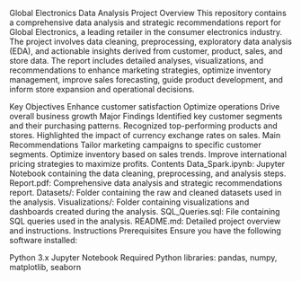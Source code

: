 Global Electronics Data Analysis
Project Overview
This repository contains a comprehensive data analysis and strategic recommendations report for Global Electronics, a leading retailer in the consumer electronics industry. The project involves data cleaning, preprocessing, exploratory data analysis (EDA), and actionable insights derived from customer, product, sales, and store data. The report includes detailed analyses, visualizations, and recommendations to enhance marketing strategies, optimize inventory management, improve sales forecasting, guide product development, and inform store expansion and operational decisions.

Key Objectives
Enhance customer satisfaction
Optimize operations
Drive overall business growth
Major Findings
Identified key customer segments and their purchasing patterns.
Recognized top-performing products and stores.
Highlighted the impact of currency exchange rates on sales.
Main Recommendations
Tailor marketing campaigns to specific customer segments.
Optimize inventory based on sales trends.
Improve international pricing strategies to maximize profits.
Contents
Data_Spark.ipynb: Jupyter Notebook containing the data cleaning, preprocessing, and analysis steps.
Report.pdf: Comprehensive data analysis and strategic recommendations report.
Datasets/: Folder containing the raw and cleaned datasets used in the analysis.
Visualizations/: Folder containing visualizations and dashboards created during the analysis.
SQL_Queries.sql: File containing SQL queries used in the analysis.
README.md: Detailed project overview and instructions.
Instructions
Prerequisites
Ensure you have the following software installed:

Python 3.x
Jupyter Notebook
Required Python libraries: pandas, numpy, matplotlib, seaborn
